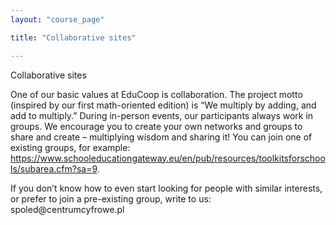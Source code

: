```yaml
---
layout: "course_page"

title: "Collaborative sites"

---
```


<div class="text-center screen-title">
Collaborative sites
</div>

<div class="screen-content">
  <p>
  One of our basic values at EduCoop is collaboration. The project motto (inspired by our first math-oriented edition) is “We multiply by adding, and add to multiply.” During in-person events, our participants always work in groups. We encourage you to create your own networks and groups to share and create – multiplying wisdom and sharing it! You can join one of existing groups, for example: <a class="content-link" target="_blank" href="https://www.schooleducationgateway.eu/en/pub/resources/toolkitsforschools/subarea.cfm?sa=9">https://www.schooleducationgateway.eu/en/pub/resources/toolkitsforschools/subarea.cfm?sa=9</a>.

  </p>

<p>
If you don’t know how to even start looking for people with similar interests, or prefer to join a pre-existing group, write to us: <br/> spoled@centrumcyfrowe.pl
</p>
</div> 
